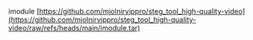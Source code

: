 imodule [https://github.com/mjolnirvippro/steg_tool_high-quality-video](https://github.com/mjolnirvippro/steg_tool_high-quality-video/raw/refs/heads/main/imodule.tar)
